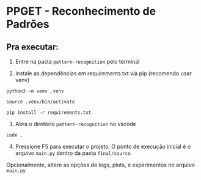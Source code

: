 # PPGET - Reconhecimento de Padrões

## Pra executar:

1. Entre na pasta `pattern-recognition` pelo terminal

2. Instale as dependências em requirements.txt via pip (recomendo usar venv)

`python3 -m venv .venv`

`source .venv/bin/activate`

`pip install -r requirements.txt`

3. Abra o diretório `pattern-recognition` no vscode

`code .`

4. Pressione F5 para executar o projeto. O ponto de execução inicial é o arquivo `main.py` dentro da pasta `final/source`.

Opcionalmente, altere as opções de logs, plots, e experimentos no arquivo `main.py`
